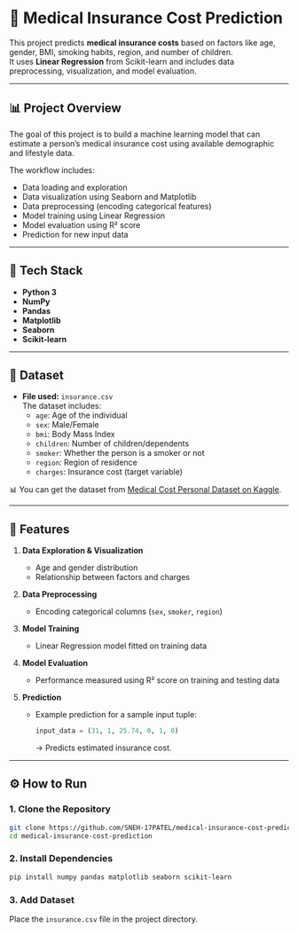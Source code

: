 # 🏥 Medical Insurance Cost Prediction

This project predicts **medical insurance costs** based on factors like age, gender, BMI, smoking habits, region, and number of children.  
It uses **Linear Regression** from Scikit-learn and includes data preprocessing, visualization, and model evaluation.

---

## 📊 Project Overview

The goal of this project is to build a machine learning model that can estimate a person’s medical insurance cost using available demographic and lifestyle data.

The workflow includes:
- Data loading and exploration  
- Data visualization using Seaborn and Matplotlib  
- Data preprocessing (encoding categorical features)  
- Model training using Linear Regression  
- Model evaluation using R² score  
- Prediction for new input data  

---

## 🧰 Tech Stack

- **Python 3**
- **NumPy**
- **Pandas**
- **Matplotlib**
- **Seaborn**
- **Scikit-learn**

---

## 📂 Dataset

- **File used:** `insurance.csv`  
  The dataset includes:
  - `age`: Age of the individual  
  - `sex`: Male/Female  
  - `bmi`: Body Mass Index  
  - `children`: Number of children/dependents  
  - `smoker`: Whether the person is a smoker or not  
  - `region`: Region of residence  
  - `charges`: Insurance cost (target variable)

📊 You can get the dataset from [Medical Cost Personal Dataset on Kaggle](https://www.kaggle.com/datasets/mirichoi0218/insurance).

---

## 🚀 Features

1. **Data Exploration & Visualization**  
   - Age and gender distribution  
   - Relationship between factors and charges  

2. **Data Preprocessing**  
   - Encoding categorical columns (`sex`, `smoker`, `region`)  

3. **Model Training**  
   - Linear Regression model fitted on training data  

4. **Model Evaluation**  
   - Performance measured using R² score on training and testing data  

5. **Prediction**  
   - Example prediction for a sample input tuple:
     ```python
     input_data = (31, 1, 25.74, 0, 1, 0)
     ```
     → Predicts estimated insurance cost.

---

## ⚙️ How to Run

### 1. Clone the Repository
```bash
git clone https://github.com/SNEH-17PATEL/medical-insurance-cost-prediction.git
cd medical-insurance-cost-prediction
```

### 2. Install Dependencies
```bash
pip install numpy pandas matplotlib seaborn scikit-learn
```

### 3. Add Dataset
Place the `insurance.csv` file in the project directory.
